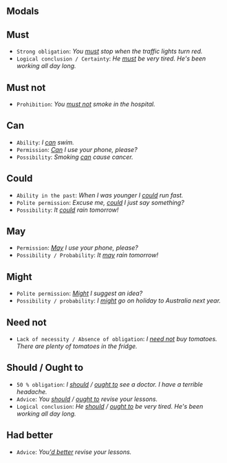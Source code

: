 ## Modals

## Must	
* `Strong obligation`: _You <ins>must</ins> stop when the traffic lights turn red._
* `Logical conclusion / Certainty`: 	_He <ins>must</ins> be very tired. He's been working all day long._

## Must not
* `Prohibition`: _You <ins>must not</ins> smoke in the hospital._

## Can
* `Ability`:	_I <ins>can</ins> swim._
* `Permission`: _<ins>Can</ins> I use your phone, please?_
* `Possibility`: _Smoking <ins>can</ins> cause cancer._

## Could
* `Ability in the past`:	_When I was younger I <ins>could</ins> run fast._
* `Polite permission`: _Excuse me, <ins>could</ins> I just say something?_
* `Possibility`: _It <ins>could</ins> rain tomorrow!_

## May
* `Permission`: _<ins>May</ins> I use your phone, please?_
* `Possibility / Probability`: _It <ins>may</ins> rain tomorrow!_

## Might
* `Polite permission`: _<ins>Might</ins> I suggest an idea?_
* `Possibility / probability`: _I <ins>might</ins> go on holiday to Australia next year._

## Need not
* `Lack of necessity / Absence of obligation`: _I <ins>need not</ins> buy tomatoes. There are plenty of tomatoes in the fridge._

## Should / Ought to
* `50 % obligation`: _I <ins>should</ins> / <ins>ought to</ins> see a doctor. I have a terrible headache._
* `Advice`: _You <ins>should</ins> / <ins>ought to</ins> revise your lessons._
* `Logical conclusion`: _He <ins>should</ins> / <ins>ought to</ins> be very tired. He's been working all day long._

## Had better
* `Advice`: _You<ins>'d better</ins> revise your lessons._
